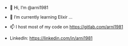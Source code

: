 - 👋 Hi, I’m @arni1981
- 🌱 I’m currently learning Elixir ...
- 📫 I host most of my code on https://gitlab.com/arni1981

- LinkedIn: https://linkedin.com/in/arni1981
